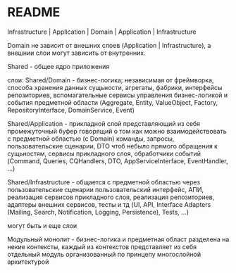 # README #

Infrastructure | Application | Domain | Application | Infrastructure  

Domain не зависит от внешних слоев (Application | Infrastructure), а внешнии слои могут зависить от внутренних.

Shared - общее ядро приложения

слои:
Shared/Domain - бизнес-логика; независимая от фреймворка, способа хранения данных
сущьности, агрегаты, фабрики, интерфейсы репозиториев, вспомагательные сервисы управления бизнес-логикой и события предметной области
(Aggregate, Entity, ValueObject, Factory, RepositoryInterface, DomainService, Event)


Shared/Application - прикладной слой представляющий из себя промежуточный буфер говорящий о том как можно взаимодействовать с предметной областью (с Domain)
команды, запросы, пользовательские сценарии, DTO чтоб небыло прямого обращения к сущьностям, сервисы прикладного слоя, обработчики событий
(Command, Queries, CQHandlers, DTO, AppServiceInterface, EventHandler, ...)


Shared/Infrastructure - общается с предметной областью через пользовательские сценарии
пользовательский интерфейс, АПИ, реализация сервисов прикладного слоя, реализация репозиториев, адаптеры внешних сервисов, тесты и тд
(UI, API, Interface Adapters (Mailing, Search, Notification, Logging, Persistence), Tests, ...)

могут быть и еще слои




Модульный монолит - бизнес-логика и предметная област разделена на некие контексты, 
каждый из контекстов представляет из себя отдельный модуль организованный по принцепу многослойной архитектурой
